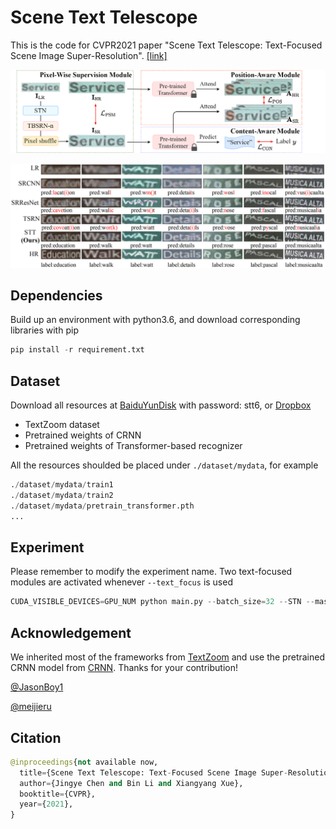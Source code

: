 # Scene Text Telescope

This is the code for CVPR2021 paper "Scene Text Telescope: Text-Focused Scene Image Super-Resolution". [[link]](https://github.com/FudanVI/FudanOCR/tree/main/scene-text-telescope/document)

![architecture](./image/architecture.png)

![result](./image/result_example.jpg)


## Dependencies
Build up an environment with python3.6, and download corresponding libraries with pip
```python
pip install -r requirement.txt
```

## Dataset
Download all resources at [BaiduYunDisk](https://pan.baidu.com/s/1P_SCcQG74fiQfTnfidpHEw) with password: stt6, or [Dropbox](https://www.dropbox.com/sh/f294n405ngbnujn/AABUO6rv_5H5MvIvCblcf-aKa?dl=0)

* TextZoom dataset
* Pretrained weights of CRNN 
* Pretrained weights of Transformer-based recognizer

All the resources shoulded be placed under ```./dataset/mydata```, for example
```python
./dataset/mydata/train1
./dataset/mydata/train2
./dataset/mydata/pretrain_transformer.pth
...
```


## Experiment
Please remember to modify the experiment name. Two text-focused modules are activated whenever ```--text_focus``` is used
```python
CUDA_VISIBLE_DEVICES=GPU_NUM python main.py --batch_size=32 --STN --mask --exp_name EXP_NAME --text_focus
```

## Acknowledgement
We inherited most of the frameworks from [TextZoom](https://github.com/JasonBoy1/TextZoom) and use the pretrained CRNN model from [CRNN](https://github.com/meijieru/crnn.pytorch).
Thanks for your contribution! 

[@JasonBoy1](https://github.com/JasonBoy1) 

 [@meijieru](https://github.com/meijieru)




## Citation
```python
@inproceedings{not available now,
  title={Scene Text Telescope: Text-Focused Scene Image Super-Resolution},
  author={Jingye Chen and Bin Li and Xiangyang Xue},
  booktitle={CVPR},
  year={2021},
}
```